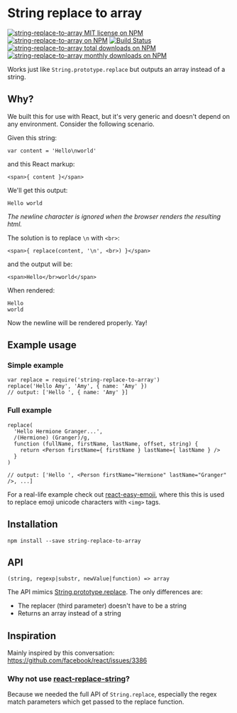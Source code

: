 # String replace to array

[![string-replace-to-array MIT license on NPM](https://img.shields.io/npm/l/string-replace-to-array.svg?style=flat-square)](https://www.npmjs.com/package/string-replace-to-array)
[![string-replace-to-array on NPM](https://img.shields.io/npm/v/string-replace-to-array.svg)](https://www.npmjs.com/package/string-replace-to-array)
[![Build Status](https://img.shields.io/circleci/project/oztune/string-replace-to-array.svg)](https://circleci.com/gh/oztune/string-replace-to-array)
[![string-replace-to-array total downloads on NPM](https://img.shields.io/npm/dt/string-replace-to-array.svg?style=flat-square)](https://www.npmjs.com/package/string-replace-to-array)
[![string-replace-to-array monthly downloads on NPM](https://img.shields.io/npm/dm/string-replace-to-array.svg?style=flat-square)](https://www.npmjs.com/package/string-replace-to-array)

Works just like `String.prototype.replace` but outputs an array instead of a string.

## Why?

We built this for use with React, but it's very generic and doesn't depend on any environment. Consider the following scenario.

Given this string:

```
var content = 'Hello\nworld'
```

and this React markup:

```
<span>{ content }</span>
```

We'll get this output:
```
Hello world
```
_The newline character is ignored when the browser renders the resulting html._

The solution is to replace `\n` with `<br>`:

```
<span>{ replace(content, '\n', <br>) }</span>
```

and the output will be:

```
<span>Hello</br>world</span>
```
When rendered:
```
Hello
world
```

Now the newline will be rendered properly. Yay!

## Example usage

### Simple example

```
var replace = require('string-replace-to-array')
replace('Hello Amy', 'Amy', { name: 'Amy' })
// output: ['Hello ', { name: 'Amy' }]
```

### Full example

```
replace(
  'Hello Hermione Granger...',
  /(Hermione) (Granger)/g,
  function (fullName, firstName, lastName, offset, string) {
    return <Person firstName={ firstName } lastName={ lastName } />
  }
)

// output: ['Hello ', <Person firstName="Hermione" lastName="Granger" />, ...]
```

For a real-life example check out [react-easy-emoji](https://github.com/appfigures/react-easy-emoji), where this this is used to replace emoji unicode characters with `<img>` tags.

## Installation

```
npm install --save string-replace-to-array
```

## API

```
(string, regexp|substr, newValue|function) => array
```

The API mimics [String.prototype.replace](https://developer.mozilla.org/en-US/docs/Web/JavaScript/Reference/Global_Objects/String/replace). The only differences are:

- The replacer (third parameter) doesn't have to be a string
- Returns an array instead of a string

## Inspiration

Mainly inspired by this conversation: https://github.com/facebook/react/issues/3386

### Why not use [react-replace-string](https://github.com/iansinnott/react-string-replace)?

Because we needed the full API of `String.replace`, especially the regex match parameters which get passed to the replace function.

